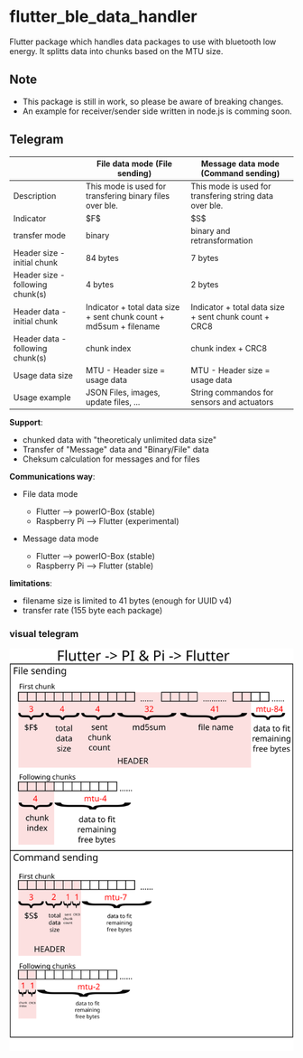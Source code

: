 # flutter_ble_data_handler

Flutter package which handles data packages to use with bluetooth low energy.
It splitts data into chunks based on the MTU size. 


## Note

- This package is still in work, so please be aware of breaking changes. 
- An example for receiver/sender side written in node.js is comming soon.


## Telegram

|                                  | File data mode (File sending)                                      | Message data mode (Command sending)                     |
|----------------------------------|--------------------------------------------------------------------|---------------------------------------------------------|
| Description                      | This mode is used for transfering binary files over ble.           | This mode is used for transfering string data over ble. |
| Indicator                        | \$F\$                                                              | \$S\$                                                   |
| transfer mode                    | binary                                                             | binary and retransformation                             |
| Header size - initial chunk      | 84 bytes                                                           | 7 bytes                                                 |
| Header size - following chunk(s) | 4 bytes                                                            | 2 bytes                                                 |
| Header data - initial chunk      | Indicator + total data size + sent chunk count + md5sum + filename | Indicator + total data size + sent chunk count + CRC8   |
| Header data - following chunk(s) | chunk index                                                        | chunk index + CRC8                                      |
| Usage data size                  | MTU - Header size = usage data                                     | MTU - Header size = usage data                          |
| Usage example                    | JSON Files, images, update files, ...                              | String commandos for sensors and actuators              |


**Support**:
- chunked data with "theoreticaly unlimited data size"
- Transfer of "Message" data and "Binary/File" data
- Cheksum calculation for messages and for files

**Communications way**:
* File data mode
  - Flutter --> powerIO-Box (stable)
  - Raspberry Pi --> Flutter (experimental)
  
* Message data mode
  - Flutter --> powerIO-Box (stable)
  - Raspberry Pi --> Flutter (stable)
  
**limitations**:
- filename size is limited to 41 bytes (enough for UUID v4)
- transfer rate (155 byte each package)

### visual telegram 

![Telegram view](doc/transmission_protocol.svg/)
